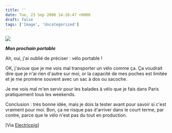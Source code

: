 ```yaml
---
title: ''
date: Tue, 23 Sep 2008 14:26:47 +0000
draft: false
tags: ['Image', 'Uncategorized']
---
```


![](https://madd0.files.wordpress.com/2008/09/rcxxgaq0ne861113qmw31gsko1_500.jpg)

**_Mon prochain portable_**

Ah, oui, j'ai oublié de préciser : vélo portable !

OK, j'avoue que je me vois mal transporter un vélo comme ça. Ça voudrait dire que je n'ai rien d'autre sur moi, or la capacité de mes poches est limitée et je me promène souvent avec un sac à dos ou sacoche.

Je me vois mal m'en servir pour les balades à vélo que je fais dans Paris pratiquement tous les weekends.

Conclusion : très bonne idée, mais je dois la tester avant pour savoir si c'est vraiment pour moi. Bon, ça ne risque pas d'arriver dans le court terme, par contre, parce que le vélo n'est pas du tout en production.

\[Via [Electricpig](http://www.electricpig.co.uk/2008/09/23/bike-pack-beats-commuter-hell/)\]